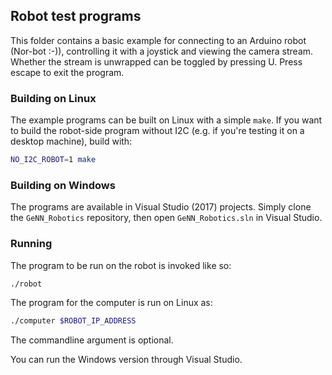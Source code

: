## Robot test programs
This folder contains a basic example for connecting to an Arduino robot (Nor-bot :-)), controlling it with a joystick and viewing the camera stream. Whether the stream is unwrapped can be toggled by pressing U. Press escape to exit the program.

### Building on Linux
The example programs can be built on Linux with a simple `make`. If you want to build the robot-side program without I2C (e.g. if you're testing it on a desktop machine), build with:
```sh
NO_I2C_ROBOT=1 make
```

### Building on Windows
The programs are available in Visual Studio (2017) projects. Simply clone the `GeNN_Robotics` repository, then open `GeNN_Robotics.sln` in Visual Studio.

### Running
The program to be run on the robot is invoked like so:
```sh
./robot
```

The program for the computer is run on Linux as:
```sh
./computer $ROBOT_IP_ADDRESS
```
The commandline argument is optional.

You can run the Windows version through Visual Studio.
